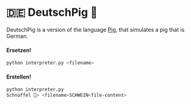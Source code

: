 # 🇩🇪 DeutschPig 🐷
DeutschPig is a version of the language [Pig](https://esolangs.org/wiki/Pig), that simulates a pig that is German.

#### Ersetzen!

```sh
python interpreter.py <filename>
```

#### Erstellen!
```sh
python interpreter.py 
Schnüffel 🐽> <filename>SCHWEIN<file-content>
```

<!-- 🤫 https://youtu.be/ieqsL5NkS6I?si=rK4EwhZxjPBaTajN -->

